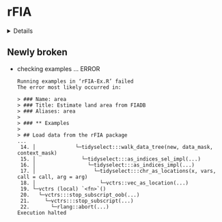 # rFIA

<details>

* Version: 1.0.0
* GitHub: https://github.com/hunter-stanke/rFIA
* Source code: https://github.com/cran/rFIA
* Date/Publication: 2021-12-15 18:10:02 UTC
* Number of recursive dependencies: 84

Run `revdepcheck::cloud_details(, "rFIA")` for more info

</details>

## Newly broken

*   checking examples ... ERROR
    ```
    Running examples in ‘rFIA-Ex.R’ failed
    The error most likely occurred in:
    
    > ### Name: area
    > ### Title: Estimate land area from FIADB
    > ### Aliases: area
    > 
    > ### ** Examples
    > 
    > ## Load data from the rFIA package
    ...
     14. │             └─tidyselect:::walk_data_tree(new, data_mask, context_mask)
     15. │               └─tidyselect:::as_indices_sel_impl(...)
     16. │                 └─tidyselect:::as_indices_impl(...)
     17. │                   └─tidyselect:::chr_as_locations(x, vars, call = call, arg = arg)
     18. │                     └─vctrs::vec_as_location(...)
     19. └─vctrs (local) `<fn>`()
     20.   └─vctrs:::stop_subscript_oob(...)
     21.     └─vctrs:::stop_subscript(...)
     22.       └─rlang::abort(...)
    Execution halted
    ```

